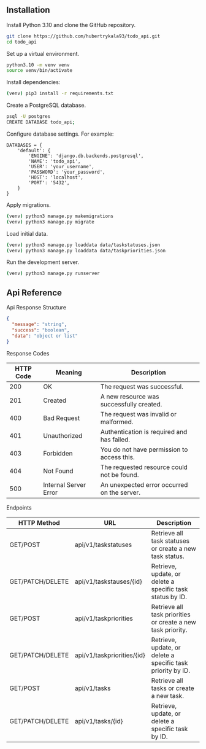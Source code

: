 ## Installation

Install Python 3.10 and clone the GitHub repository.

```bash
git clone https://github.com/hubertrykala93/todo_api.git
cd todo_api
```

Set up a virtual environment.

```bash
python3.10 -m venv venv
source venv/bin/activate
```

Install dependencies:

```bash
(venv) pip3 install -r requirements.txt
```

Create a PostgreSQL database.

```bash
psql -U postgres
CREATE DATABASE todo_api;
```

Configure database settings. For example:

```
DATABASES = {
    'default': {
        'ENGINE': 'django.db.backends.postgresql',
        'NAME': 'todo_api',
        'USER': 'your_username',
        'PASSWORD': 'your_password',
        'HOST': 'localhost',
        'PORT': '5432',
    }
}
```

Apply migrations.

```bash
(venv) python3 manage.py makemigrations
(venv) python3 manage.py migrate
```

Load initial data.

```bash
(venv) python3 manage.py loaddata data/taskstatuses.json
(venv) python3 manage.py loaddata data/taskpriorities.json
```

Run the development server.

```bash
(venv) python3 manage.py runserver
```

## Api Reference

Api Response Structure

```json
{
  "message": "string",
  "success": "boolean",
  "data": "object or list"
}
```

Response Codes

| HTTP Code | Meaning                  | Description                                    |
|-----------|--------------------------|------------------------------------------------|
| 200       | OK                       | The request was successful.                   |
| 201       | Created                  | A new resource was successfully created.      |
| 400       | Bad Request              | The request was invalid or malformed.         |
| 401       | Unauthorized             | Authentication is required and has failed.    |
| 403       | Forbidden                | You do not have permission to access this.    |
| 404       | Not Found                | The requested resource could not be found.    |
| 500       | Internal Server Error    | An unexpected error occurred on the server.   |


Endpoints

| HTTP Method      | URL                        | Description                                         |
|------------------|----------------------------|-----------------------------------------------------|
| GET/POST         | api/v1/taskstatuses        | Retrieve all task statuses or create a new task status.                         |
| GET/PATCH/DELETE | api/v1/taskstauses/{id}    | Retrieve, update, or delete a specific task status by ID.  |
| GET/POST         | api/v1/taskpriorities      | Retrieve all task priorities or create a new task priority.                       |
| GET/PATCH/DELETE | api/v1/taskpriorities/{id} | Retrieve, update, or delete a specific task priority by ID. |
| GET/POST         | api/v1/tasks               | Retrieve all tasks or create a new task.                                 |
| GET/PATCH/DELETE | api/v1/tasks/{id}          | Retrieve, update, or delete a specific task by ID.         |